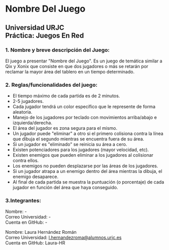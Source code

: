 # Nombre Del Juego
Universidad URJC  
Práctica: Juegos En Red
------

### 1. Nombre y breve descripción del Juego:
El juego a presentar "Nombre del Juego". Es un juego de temática similar a Qix y Xonix que consiste en que dos jugadores o más se retarán por reclamar la mayor área del tablero en un tiempo determinado.

### 2. Reglas/funcionalidades del juego:
  * El tiempo máximo de cada partida es de 2 minutos.
  * 2-5 jugadores.
  * Cada jugador tendrá un color específico que le represente de forma aleatoria.
  * Manejo de los jugadores por teclado con movimientos arriba/abajo e izquierda/derecha.
  * El área del jugador es zona segura para el mismo.
  * Un jugador puede "eliminar" a otro si el primero colisiona contra la línea que dibuja el segundo mientras se encuentra fuera de su área.
  * Si un jugador es "eliminado" se reinicia su área a cero.
  * Existen potenciadores para los jugadores (mayor velocidad, etc).
  * Existen enemigos que pueden eliminar a los jugadores al colisionar contra ellos.
  * Los enemigos no pueden desplazarse por las áreas de los jugadores.
  * Si un jugador atrapa a un enemigo dentro del área mientras la dibuja, el enemigo desaparece.
  * Al final de cada partida se muestra la puntuación (o porcentaje) de cada jugador en función del área que haya conseguido.

### 3.Integrantes:
Nombre: -  
Correo Universidad: -  
Cuenta en GitHub: -  

Nombre: Laura Hernández Román  
Correo Universidad: l.hernandezroma@alumnos.urjc.es  
Cuenta en GitHub: Laura-HR  

